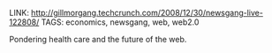LINK: http://gillmorgang.techcrunch.com/2008/12/30/newsgang-live-122808/
TAGS: economics, newsgang, web, web2.0

Pondering health care and the future of the web.